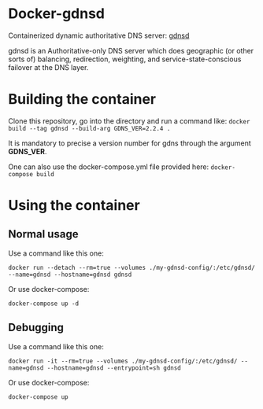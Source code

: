 # Docker-gdnsd
Containerized dynamic authoritative DNS server: [gdnsd](http://gdnsd.org/)

gdnsd is an Authoritative-only DNS server which does geographic (or other sorts of) balancing, redirection, weighting, and service-state-conscious failover at the DNS layer.

# Building the container

Clone this repository, go into the directory and run a command like: `docker build --tag gdnsd --build-arg GDNS_VER=2.2.4 .`

It is mandatory to precise a version number for gdns through the argument **GDNS_VER**.

One can also use the docker-compose.yml file provided here: `docker-compose build`

# Using the container

## Normal usage

Use a command like this one:

  `docker run --detach --rm=true --volumes ./my-gdnsd-config/:/etc/gdnsd/ --name=gdnsd --hostname=gdnsd gdnsd`

Or use docker-compose:

  `docker-compose up -d`

## Debugging

Use a command like this one:

  `docker run -it --rm=true --volumes ./my-gdnsd-config/:/etc/gdnsd/ --name=gdnsd --hostname=gdnsd --entrypoint=sh gdnsd`

Or use docker-compose:

  `docker-compose up`


